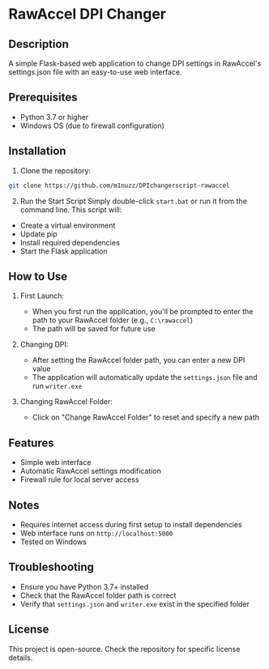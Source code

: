 # RawAccel DPI Changer

## Description
A simple Flask-based web application to change DPI settings in RawAccel's settings.json file with an easy-to-use web interface.

## Prerequisites
- Python 3.7 or higher
- Windows OS (due to firewall configuration)

## Installation

1. Clone the repository:
```bash
git clone https://github.com/m1nuzz/DPIchangerscript-rawaccel
```

2. Run the Start Script
Simply double-click `start.bat` or run it from the command line. This script will:
- Create a virtual environment
- Update pip
- Install required dependencies
- Start the Flask application

## How to Use

1. First Launch:
   - When you first run the application, you'll be prompted to enter the path to your RawAccel folder (e.g., `C:\rawaccel`)
   - The path will be saved for future use

2. Changing DPI:
   - After setting the RawAccel folder path, you can enter a new DPI value
   - The application will automatically update the `settings.json` file and run `writer.exe`

3. Changing RawAccel Folder:
   - Click on "Change RawAccel Folder" to reset and specify a new path

## Features
- Simple web interface
- Automatic RawAccel settings modification
- Firewall rule for local server access

## Notes
- Requires internet access during first setup to install dependencies
- Web interface runs on `http://localhost:5000`
- Tested on Windows

## Troubleshooting
- Ensure you have Python 3.7+ installed
- Check that the RawAccel folder path is correct
- Verify that `settings.json` and `writer.exe` exist in the specified folder

## License
This project is open-source. Check the repository for specific license details.

